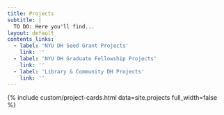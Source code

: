 ```yaml
---
title: Projects
subtitle: |
  TO DO: Here you'll find...
layout: default
contents_links:
  - label: 'NYU DH Seed Grant Projects'
    link: ''
  - label: 'NYU DH Graduate Fellowship Projects'
    link: ''
  - label: 'Library & Community DH Projects'
    link: ''
---
```

{% include custom/project-cards.html data=site.projects full_width=false %}
